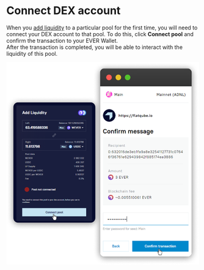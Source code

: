 # Connect DEX account

When you [add liquidity](add-liquidity.md) to a particular pool for the first time, you will need to connect your DEX account to that pool. To do this, click **Connect pool** and confirm the transaction to your EVER Wallet. \
After the transaction is completed, you will be able to interact with the liquidity of this pool.

![](<../../../.gitbook/assets/image (88).png>)
